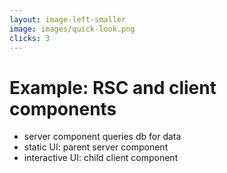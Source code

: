 ```yaml
---
layout: image-left-smaller
image: images/quick-look.png
clicks: 3
---
```


# Example: RSC and client components
<v-clicks class="h-full">

- server component queries db for data
- <span class="featured">static UI</span>: parent server component 
- <span class="featured">interactive UI</span>: child client component

</v-clicks>

<div v-click="[2,3]" class="absolute -bottom-35 -left-65 border-8 w-60 h-30 border-color-red"></div>
<div v-click="3" class="absolute bottom-12 -left-71 border-8 w-70 h-97 border-color-red"></div>

